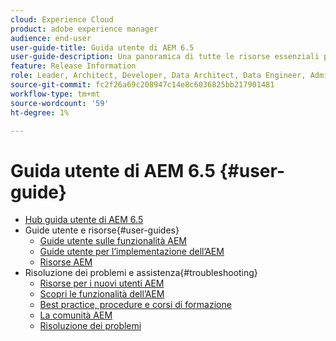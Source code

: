```yaml
---
cloud: Experience Cloud
product: adobe experience manager
audience: end-user
user-guide-title: Guida utente di AEM 6.5
user-guide-description: Una panoramica di tutte le risorse essenziali per comprendere, installare, gestire e utilizzare AEM 6.5
feature: Release Information
role: Leader, Architect, Developer, Data Architect, Data Engineer, Admin, User
source-git-commit: fc2f26a69c208947c14e8c6036825bb217901481
workflow-type: tm+mt
source-wordcount: '59'
ht-degree: 1%

---
```



# Guida utente di AEM 6.5 {#user-guide}

+ [Hub guida utente di AEM 6.5](home.md)
+ Guide utente e risorse{#user-guides}
   + [Guide utente sulle funzionalità AEM](capabilities.md)
   + [Guide utente per l’implementazione dell’AEM](implementation.md)
   + [Risorse AEM](resources.md)
+ Risoluzione dei problemi e assistenza{#troubleshooting}
   + [Risorse per i nuovi utenti AEM](new.md)
   + [Scopri le funzionalità dell’AEM](learn.md)
   + [Best practice, procedure e corsi di formazione](best-practice.md)
   + [La comunità AEM](community.md)
   + [Risoluzione dei problemi](troubleshooting.md)
